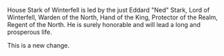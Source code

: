House Stark of Winterfell is led by the just Eddard "Ned" Stark, Lord of Winterfell, Warden of the North, Hand of the King, Protector of the Realm, Regent of the North.  He is surely honorable and will lead a long and prosperous life.

This is a new change.
